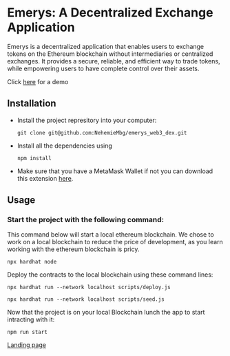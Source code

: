 # Emerys: A Decentralized Exchange Application

Emerys is a decentralized application that enables users to exchange tokens on the Ethereum blockchain without intermediaries or centralized exchanges. It provides a secure, reliable, and efficient way to trade tokens, while empowering users to have complete control over their assets.

Click [here](https://www.youtube.com/watch?v=AAGJ_j0sJcs&t=109s&ab_channel=6nehemie) for a demo

## Installation

- Install the project represitory into your computer: <br>

  ```linux
  git clone git@github.com:NehemieMbg/emerys_web3_dex.git
  ```

- Install all the dependencies using

  ```linux
  npm install
  ```

- Make sure that you have a MetaMask Wallet if not you can download this extension [here](https://metamask.io/download/).

## Usage

### Start the project with the following command:

This command below will start a local ethereum blockchain. We chose to work on a local blockchain to reduce the price of development, as you learn working with the ethereum blockchain is pricy.

```linux
npx hardhat node
```

Deploy the contracts to the local blockchain using these command lines:

```linux
npx hardhat run --network localhost scripts/deploy.js

npx hardhat run --network localhost scripts/seed.js
```

Now that the project is on your local Blockchain lunch the app to start intracting with it:

```linux
npm run start
```

[Landing page](https://nehemiembg.github.io/emerys-landing-page/)
